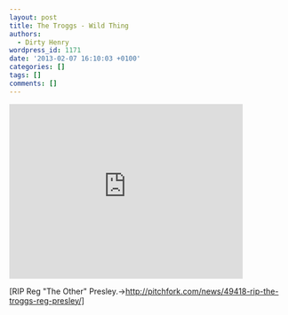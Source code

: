 ```yaml
---
layout: post
title: The Troggs - Wild Thing
authors:
  - Dirty Henry
wordpress_id: 1171
date: '2013-02-07 16:10:03 +0100'
categories: []
tags: []
comments: []
---
```

<iframe width="420" height="315" src="http://www.youtube.com/embed/z9DVJE_bhVU" frameborder="0" allowfullscreen></iframe>

[RIP Reg "The Other" Presley.->http://pitchfork.com/news/49418-rip-the-troggs-reg-presley/]
